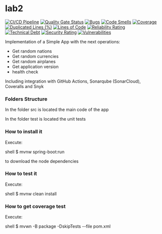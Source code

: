 # lab2

[![CI/CD Pipeline](https://github.com/JohnQuiroz/lab2/actions/workflows/build.yml/badge.svg)](https://github.com/JohnQuiroz/lab2/actions/workflows/build.yml)
[![Quality Gate Status](https://sonarcloud.io/api/project_badges/measure?project=JohnQuiroz_lab2&metric=alert_status)](https://sonarcloud.io/summary/new_code?id=JohnQuiroz_lab2)
[![Bugs](https://sonarcloud.io/api/project_badges/measure?project=JohnQuiroz_lab2&metric=bugs)](https://sonarcloud.io/summary/new_code?id=JohnQuiroz_lab2)
[![Code Smells](https://sonarcloud.io/api/project_badges/measure?project=JohnQuiroz_lab2&metric=code_smells)](https://sonarcloud.io/summary/new_code?id=JohnQuiroz_lab2)
[![Coverage](https://sonarcloud.io/api/project_badges/measure?project=JohnQuiroz_lab2&metric=coverage)](https://sonarcloud.io/summary/new_code?id=JohnQuiroz_lab2)
[![Duplicated Lines (%)](https://sonarcloud.io/api/project_badges/measure?project=JohnQuiroz_lab2&metric=duplicated_lines_density)](https://sonarcloud.io/summary/new_code?id=JohnQuiroz_lab2)
[![Lines of Code](https://sonarcloud.io/api/project_badges/measure?project=JohnQuiroz_lab2&metric=ncloc)](https://sonarcloud.io/summary/new_code?id=JohnQuiroz_lab2)
[![Reliability Rating](https://sonarcloud.io/api/project_badges/measure?project=JohnQuiroz_lab2&metric=reliability_rating)](https://sonarcloud.io/summary/new_code?id=JohnQuiroz_lab2)
[![Technical Debt](https://sonarcloud.io/api/project_badges/measure?project=JohnQuiroz_lab2&metric=sqale_index)](https://sonarcloud.io/summary/new_code?id=JohnQuiroz_lab2)
[![Security Rating](https://sonarcloud.io/api/project_badges/measure?project=JohnQuiroz_lab2&metric=security_rating)](https://sonarcloud.io/summary/new_code?id=JohnQuiroz_lab2)
[![Vulnerabilities](https://sonarcloud.io/api/project_badges/measure?project=JohnQuiroz_lab2&metric=vulnerabilities)](https://sonarcloud.io/summary/new_code?id=JohnQuiroz_lab2)

Implementation of a Simple App with the next operations:

* Get random nations
* Get random currencies
* Get random airplanes
* Get application version
* health check

Including integration with GitHub Actions, Sonarqube (SonarCloud), Coveralls and Snyk

### Folders Structure

In the folder src is located the main code of the app

In the folder test is located the unit tests

### How to install it

Execute:

shell
$ mvnw spring-boot:run

to download the node dependencies

### How to test it

Execute:

shell
$ mvnw clean install


### How to get coverage test

Execute:

shell
$ mvwn -B package -DskipTests --file pom.xml
